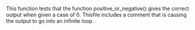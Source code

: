 This function tests that the function positive_or_negative() gives the correct output when given a case of 0.
Thisfile includes a comment that is causing the output to go into an infinite loop.

